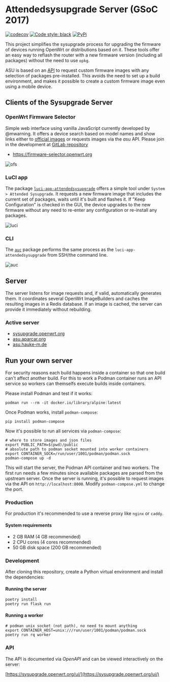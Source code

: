 # Attendedsysupgrade Server (GSoC 2017)

[![codecov](https://codecov.io/gh/aparcar/asu/branch/master/graph/badge.svg)](https://codecov.io/gh/aparcar/asu)
[![Code style: black](https://img.shields.io/badge/code%20style-black-000000.svg)](https://github.com/psf/black)
[![PyPi](https://badge.fury.io/py/asu.svg)](https://badge.fury.io/py/asu)

This project simplifies the sysupgrade process for upgrading the firmware of
devices running OpenWrt or distributions based on it. These tools offer an easy
way to reflash the router with a new firmware version
(including all packages) without the need to use `opkg`.

ASU is based on an [API](#api) to request custom firmware images with any
selection of packages pre-installed. This avoids the need to set up a build
environment, and makes it possible to create a custom firmware image even using
a mobile device.

## Clients of the Sysupgrade Server

### OpenWrt Firmware Selector

Simple web interface using vanilla JavaScript currently developed by @mwarning.
It offers a device search based on model names and show links either to
[official images](https://downloads.openwrt.org/) or requests images via the
_asu_ API. Please join in the development at
[GitLab repository](https://gitlab.com/openwrt/web/firmware-selector-openwrt-org)

* https://firmware-selector.openwrt.org

![ofs](misc/ofs.png)

### LuCI app

The package
[`luci-app-attendedsysupgrade`](https://github.com/openwrt/luci/tree/master/applications/luci-app-attendedsysupgrade)
offers a simple tool under `System > Attended Sysupgrade`. It requests a new
firmware image that includes the current set of packages, waits until it's built
and flashes it. If "Keep Configuration" is checked in the GUI, the device
upgrades to the new firmware without any need to re-enter any configuration or
re-install any packages.

![luci](misc/luci.png)

### CLI

The [`auc`](https://github.com/openwrt/packages/tree/master/utils/auc) package
performs the same process as the `luci-app-attendedsysupgrade`
from SSH/the command line.

![auc](misc/auc.png)

## Server

The server listens for image requests and, if valid, automatically generates
them. It coordinates several OpenWrt ImageBuilders and caches the resulting
images in a Redis database. If an image is cached, the server can provide it
immediately without rebuilding.

### Active server

- [sysupgrade.openwrt.org](https://sysupgrade.openwrt.org)
- [asu.aparcar.org](http://asu.aparcar.org:8000)
- [asu.hauke-m.de](http://asu.hauke-m.de:8000)

## Run your own server

For security reasons each build happens inside a container so that one build
can't affect another build. For this to work a Podman container runs an API
service so workers can themselfs execute builds inside containers.

Please install Podman and test if it works:

    podman run --rm -it docker.io/library/alpine:latest

Once Podman works, install `podman-compose`:

    pip install podman-compose

Now it's possible to run all services via `podman-compose`:

    # where to store images and json files
    export PUBLIC_PATH=$(pwd)/public
    # absolute path to podman socket mounted into worker containers
    export CONTAINER_SOCK=/run/user/1001/podman/podman.sock
    podman-compose up -d

This will start the server, the Podman API container and two workers. The first
run needs a few minutes since available packages are parsed from the upstream
server. Once the server is running, it's possible to request images via the API
on `http://localhost:8000`. Modify `podman-compose.yml` to change the port.

### Production

For production it's recommended to use a reverse proxy like `nginx` or `caddy`.

#### System requirements

- 2 GB RAM (4 GB recommended)
- 2 CPU cores (4 cores recommended)
- 50 GB disk space (200 GB recommended)
  
### Development

After cloning this repository, create a Python virtual environment and install
the dependencies:

#### Running the server

    poetry install
    poetry run flask run

#### Running a worker

    # podman unix socket (not path), no need to mount anything
    export CONTAINER_HOST=unix:///run/user/1001/podman/podman.sock
    poetry run rq worker
### API

The API is documented via _OpenAPI_ and can be viewed interactively on the
server:

[https://sysupgrade.openwrt.org/ui/](https://sysupgrade.openwrt.org/ui/)
